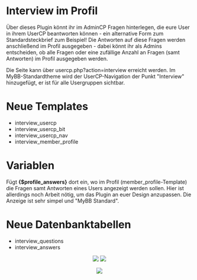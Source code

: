 <h1>Interview im Profil</h1>
Über dieses Plugin könnt ihr im AdminCP Fragen hinterlegen, die eure User in ihrem UserCP beantworten können - ein alternative Form zum Standardsteckbrief zum Beispiel! Die Antworten auf diese Fragen werden anschließend im Profil ausgegeben - dabei könnt ihr als Admins entscheiden, ob alle Fragen oder eine zufällige Anzahl an Fragen (samt Antworten) im Profil ausgegeben werden. 

Die Seite kann über usercp.php?action=interview erreicht werden. Im MyBB-Standardtheme wird der UserCP-Navigation der Punkt "Interview" hinzugefügt, er ist für alle Usergruppen sichtbar. 

<h1>Neue Templates</h1>
<ul>
<li>interview_usercp
<li>interview_usercp_bit
<li>interview_usercp_nav
<li>interview_member_profile
</ul>

<h1>Variablen</h1>
Fügt <b>{$profile_answers}</b> dort ein, wo im Profil (member_profile-Template) die Fragen samt Antworten eines Users angezeigt werden sollen. Hier ist allerdings noch Arbeit nötig, um das Plugin an euer Design anzupassen. Die Anzeige ist sehr simpel und "MyBB Standard". 

<h1>Neue Datenbanktabellen</h1>
<ul>
<li>interview_questions
<li>interview_answers
</ul>

<center>
<img src="https://snipboard.io/WG6UzQ.jpg" />

<img src="https://snipboard.io/6fJgiN.jpg" />

<img src="https://snipboard.io/4t3v5E.jpg" /></center>
